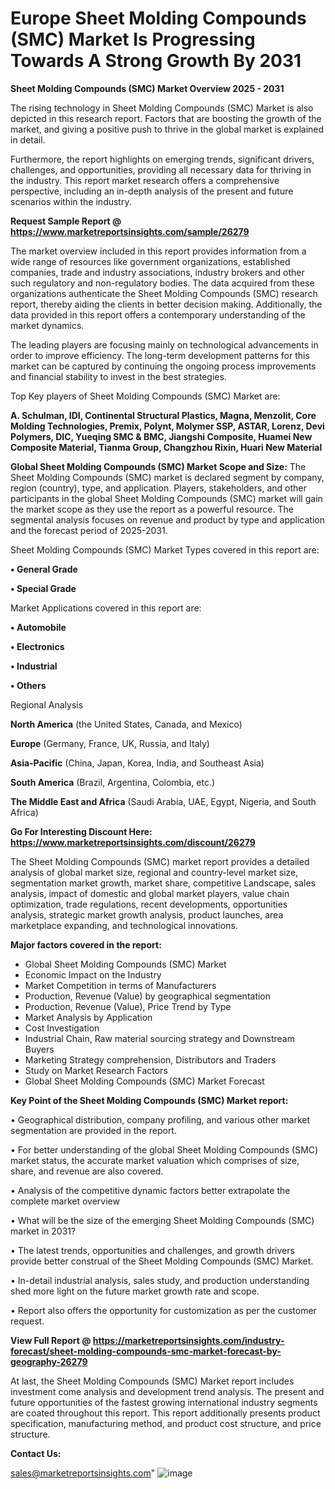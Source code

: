  # Europe Sheet Molding Compounds (SMC) Market Is Progressing Towards A Strong Growth By 2031

<Strong> Sheet Molding Compounds (SMC) Market Overview 2025 - 2031</strong>

The rising technology in Sheet Molding Compounds (SMC) Market is also depicted in this research report. Factors that are boosting the growth of the market, and giving a positive push to thrive in the global market is explained in detail.

Furthermore, the report highlights on emerging trends, significant drivers, challenges, and opportunities, providing all necessary data for thriving in the industry. This report market research offers a comprehensive perspective, including an in-depth analysis of the present and future scenarios within the industry.

<strong>Request Sample Report @ <a href=https://www.marketreportsinsights.com/sample/26279>https://www.marketreportsinsights.com/sample/26279</a></strong>

The market overview included in this report provides information from a wide range of resources like government organizations, established companies, trade and industry associations, industry brokers and other such regulatory and non-regulatory bodies. The data acquired from these organizations authenticate the Sheet Molding Compounds (SMC) research report, thereby aiding the clients in better decision making. Additionally, the data provided in this report offers a contemporary understanding of the market dynamics.

The leading players are focusing mainly on technological advancements in order to improve efficiency. The long-term development patterns for this market can be captured by continuing the ongoing process improvements and financial stability to invest in the best strategies.

Top Key players of Sheet Molding Compounds (SMC) Market are:

<strong>A. Schulman, IDI, Continental Structural Plastics, Magna, Menzolit, Core Molding Technologies, Premix, Polynt, Molymer SSP, ASTAR, Lorenz, Devi Polymers, DIC, Yueqing SMC & BMC, Jiangshi Composite, Huamei New Composite Material, Tianma Group, Changzhou Rixin, Huari New Material</strong>

<strong><b>Global Sheet Molding Compounds (SMC) Market Scope and Size:</b></strong>
The Sheet Molding Compounds (SMC) market is declared segment by company, region (country), type, and application. Players, stakeholders, and other participants in the global Sheet Molding Compounds (SMC) market will gain the market scope as they use the report as a powerful resource. The segmental analysis focuses on revenue and product by type and application and the forecast period of 2025-2031.

Sheet Molding Compounds (SMC) Market Types covered in this report are:

<strong>• General Grade

• Special Grade</strong>

Market Applications covered in this report are:

<strong>• Automobile

• Electronics

• Industrial

• Others</strong> 

Regional Analysis

<strong>North America</strong> (the United States, Canada, and Mexico)

<strong>Europe</strong> (Germany, France, UK, Russia, and Italy)

<strong>Asia-Pacific</strong> (China, Japan, Korea, India, and Southeast Asia)

<strong>South America</strong> (Brazil, Argentina, Colombia, etc.)

<strong>The Middle East and Africa</strong> (Saudi Arabia, UAE, Egypt, Nigeria, and South Africa)

<strong>Go For Interesting Discount Here: <a href=https://www.marketreportsinsights.com/discount/26279>https://www.marketreportsinsights.com/discount/26279</a></strong>

The Sheet Molding Compounds (SMC) market report provides a detailed analysis of global market size, regional and country-level market size, segmentation market growth, market share, competitive Landscape, sales analysis, impact of domestic and global market players, value chain optimization, trade regulations, recent developments, opportunities analysis, strategic market growth analysis, product launches, area marketplace expanding, and technological innovations.

<strong><b>Major factors covered in the report:</b></strong>
<ul>
  <li>Global Sheet Molding Compounds (SMC) Market </li>
  <li>Economic Impact on the Industry</li>
  <li>Market Competition in terms of Manufacturers</li>
  <li>Production, Revenue (Value) by geographical segmentation</li>
  <li>Production, Revenue (Value), Price Trend by Type</li>
  <li>Market Analysis by Application</li>
  <li>Cost Investigation</li>
  <li>Industrial Chain, Raw material sourcing strategy and Downstream Buyers</li>
  <li>Marketing Strategy comprehension, Distributors and Traders</li>
  <li>Study on Market Research Factors</li>
  <li>Global Sheet Molding Compounds (SMC) Market Forecast</li>
</ul>

<strong><b>Key Point of the Sheet Molding Compounds (SMC) Market report:</b></strong>

• Geographical distribution, company profiling, and various other market segmentation are provided in the report.

• For better understanding of the global Sheet Molding Compounds (SMC) market status, the accurate market valuation which comprises of size, share, and revenue are also covered.

• Analysis of the competitive dynamic factors better extrapolate the complete market overview

• What will be the size of the emerging Sheet Molding Compounds (SMC) market in 2031?

• The latest trends, opportunities and challenges, and growth drivers provide better construal of the Sheet Molding Compounds (SMC) Market.

• In-detail industrial analysis, sales study, and production understanding shed more light on the future market growth rate and scope.

• Report also offers the opportunity for customization as per the customer request.

<strong><b>View Full Report @ <a href=https://marketreportsinsights.com/industry-forecast/sheet-molding-compounds-smc-market-forecast-by-geography-26279>https://marketreportsinsights.com/industry-forecast/sheet-molding-compounds-smc-market-forecast-by-geography-26279</a></b></strong>


At last, the Sheet Molding Compounds (SMC) Market report includes investment come analysis and development trend analysis. The present and future opportunities of the fastest growing international industry segments are coated throughout this report. This report additionally presents product specification, manufacturing method, and product cost structure, and price structure.

<strong>Contact Us:</strong>

sales@marketreportsinsights.com"
![image](https://github.com/user-attachments/assets/0de6a409-9b1a-4eb4-a9ee-f7b8f4251751)
